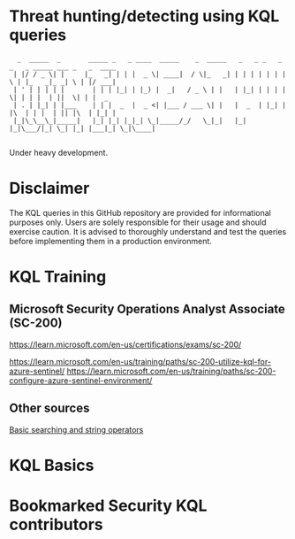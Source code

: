 # Threat hunting/detecting using KQL queries

```
  _  _____  _       _____ _   _ ____  _____    _  _____   _   _ _   _ _   _ _____ ___ _   _  ____ 
 | |/ / _ \| |     |_   _| | | |  _ \| ____|  / \|_   _| | | | | | | | \ | |_   _|_ _| \ | |/ ___|
 | ' | | | | |       | | | |_| | |_) |  _|   / _ \ | |   | |_| | | | |  \| | | |  | ||  \| | |  _ 
 | . | |_| | |___    | | |  _  |  _ <| |___ / ___ \| |   |  _  | |_| | |\  | | |  | || |\  | |_| |
 |_|\_\__\_|_____|   |_| |_| |_|_| \_|_____/_/   \_|_|   |_| |_|\___/|_| \_| |_| |___|_| \_|\____|
                                                                                                         
```                                                                                             
                                                                                             
Under heavy development.

# Disclaimer

The KQL queries in this GitHub repository are provided for informational purposes only. Users are solely responsible for their usage and should exercise caution. It is advised to thoroughly understand and test the queries before implementing them in a production environment.

# KQL Training

## Microsoft Security Operations Analyst Associate (SC-200)

https://learn.microsoft.com/en-us/certifications/exams/sc-200/

https://learn.microsoft.com/en-us/training/paths/sc-200-utilize-kql-for-azure-sentinel/
https://learn.microsoft.com/en-us/training/paths/sc-200-configure-azure-sentinel-environment/

## Other sources

[Basic searching and string operators](https://www.kustoking.com/basic-searching-and-string-operators/)

# KQL Basics

# Bookmarked Security KQL contributors

